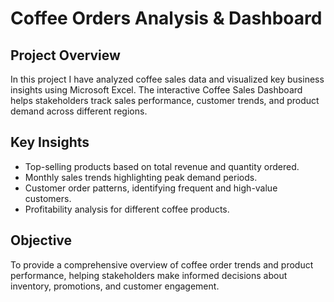 # Coffee Orders Analysis & Dashboard

## Project Overview

In this project I have analyzed coffee sales data and visualized key business insights using Microsoft Excel. The interactive Coffee Sales Dashboard helps stakeholders track sales performance, customer trends, and product demand across different regions.


## Key Insights

- Top-selling products based on total revenue and quantity ordered.
- Monthly sales trends highlighting peak demand periods.
- Customer order patterns, identifying frequent and high-value customers.
- Profitability analysis for different coffee products.

## Objective

To provide a comprehensive overview of coffee order trends and product performance, helping stakeholders make informed decisions about inventory, promotions, and customer engagement.
